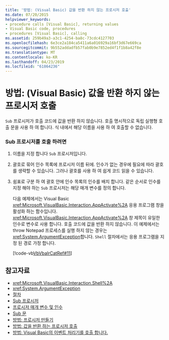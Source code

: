 ```yaml
---
title: '방법: (Visual Basic) 값을 반환 하지 않는 프로시저 호출'
ms.date: 07/20/2015
helpviewer_keywords:
- procedure calls [Visual Basic], returning values
- Visual Basic code, procedures
- procedures [Visual Basic], calling
ms.assetid: 259b49a3-a3c1-4254-ba8c-73cdc4127703
ms.openlocfilehash: 6e3ce2a184ca5411a6a016929a16bf3d67e669ca
ms.sourcegitcommit: 9b552addadfb57fab0b9e7852ed4f1f1b8a42f8e
ms.translationtype: MT
ms.contentlocale: ko-KR
ms.lasthandoff: 04/23/2019
ms.locfileid: "61864236"
---
```

# <a name="how-to-call-a-procedure-that-does-not-return-a-value-visual-basic"></a>방법: (Visual Basic) 값을 반환 하지 않는 프로시저 호출
`Sub` 프로시저가 호출 코드에 값을 반환 하지 않습니다. 호출 명시적으로 독립 실행형 호출 문을 사용 하 여 합니다. 식 내에서 해당 이름을 사용 하 여 호출할 수 없습니다.  
  
### <a name="to-call-a-sub-procedure"></a>Sub 프로시저를 호출 하려면  
  
1. 이름을 지정 합니다 `Sub` 프로시저입니다.  
  
2. 괄호로 묶어 인수 목록에 프로시저 이름 뒤에. 인수가 없는 경우에 필요에 따라 괄호를 생략할 수 있습니다. 그러나 괄호를 사용 하 여 쉽게 코드 읽을 수 있습니다.  
  
3. 쉼표로 구분 하 여 괄호 안에 인수 목록의 인수를 배치 합니다. 같은 순서로 인수를 지정 해야 하는 `Sub` 프로시저는 해당 매개 변수를 정의 합니다.  
  
     다음 예제에서는 Visual Basic <xref:Microsoft.VisualBasic.Interaction.AppActivate%2A> 응용 프로그램 창을 활성화 하는 함수입니다. <xref:Microsoft.VisualBasic.Interaction.AppActivate%2A> 창 제목이 유일한 인수로 변수로 사용 합니다. 호출 코드에 값을 반환 하지 않습니다. 이 예제에서는 throw Notepad 프로세스를 실행 하지 않는 경우는 <xref:System.ArgumentException>합니다. `Shell` 절차에서는 응용 프로그램을 지정 된 경로 가정 합니다.  
  
     [!code-vb[VbVbalrCatRef#11](~/samples/snippets/visualbasic/VS_Snippets_VBCSharp/VbVbalrCatRef/VB/Class1.vb#11)]  
  
## <a name="see-also"></a>참고자료

- <xref:Microsoft.VisualBasic.Interaction.Shell%2A>
- <xref:System.ArgumentException>
- [절차](./index.md)
- [Sub 프로시저](./sub-procedures.md)
- [프로시저 매개 변수 및 인수](./procedure-parameters-and-arguments.md)
- [Sub 문](../../../../visual-basic/language-reference/statements/sub-statement.md)
- [방법: 프로시저 만들기](./how-to-create-a-procedure.md)
- [방법: 값을 반환 하는 프로시저 호출](./how-to-call-a-procedure-that-returns-a-value.md)
- [방법: Visual Basic의 이벤트 처리기를 호출 합니다.](./how-to-call-an-event-handler.md)
